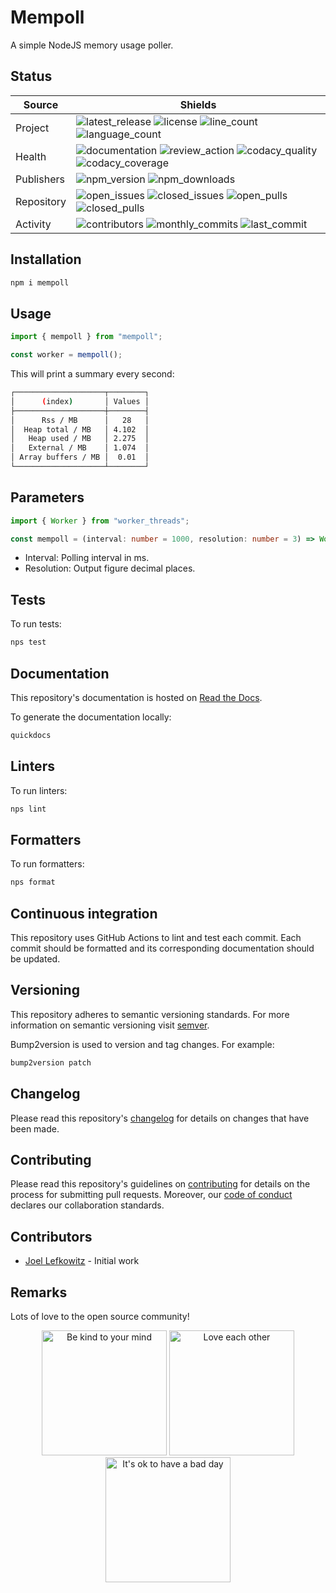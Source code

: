# Mempoll

A simple NodeJS memory usage poller.

## Status

| Source     | Shields                                                                |
| ---------- | ---------------------------------------------------------------------- |
| Project    | ![latest_release] ![license] ![line_count] ![language_count]           |
| Health     | ![documentation] ![review_action] ![codacy_quality] ![codacy_coverage] |
| Publishers | ![npm_version] ![npm_downloads]                                        |
| Repository | ![open_issues] ![closed_issues] ![open_pulls] ![closed_pulls]          |
| Activity   | ![contributors] ![monthly_commits] ![last_commit]                      |

## Installation

```bash
npm i mempoll
```

## Usage

```ts
import { mempoll } from "mempoll";

const worker = mempoll();
```

This will print a summary every second:

```bash
┌────────────────────┬────────┐
│      (index)       │ Values │
├────────────────────┼────────┤
│      Rss / MB      │   28   │
│  Heap total / MB   │ 4.102  │
│   Heap used / MB   │ 2.275  │
│   External / MB    │ 1.074  │
│ Array buffers / MB │  0.01  │
└────────────────────┴────────┘
```

## Parameters

```ts
import { Worker } from "worker_threads";

const mempoll = (interval: number = 1000, resolution: number = 3) => Worker;
```

- Interval: Polling interval in ms.
- Resolution: Output figure decimal places.

## Tests

To run tests:

```bash
nps test
```

## Documentation

This repository's documentation is hosted on [Read the Docs](https://mempoll.readthedocs.io/en/latest).

To generate the documentation locally:

```bash
quickdocs
```

## Linters

To run linters:

```bash
nps lint
```

## Formatters

To run formatters:

```bash
nps format
```

## Continuous integration

This repository uses GitHub Actions to lint and test each commit. Each commit should be formatted and its corresponding documentation should be updated.

## Versioning

This repository adheres to semantic versioning standards. For more information on semantic versioning visit [semver](https://semver.org).

Bump2version is used to version and tag changes. For example:

```bash
bump2version patch
```

## Changelog

Please read this repository's [changelog](CHANGELOG.md) for details on changes that have been made.

## Contributing

Please read this repository's guidelines on [contributing](CONTRIBUTING.md) for details on the process for submitting pull requests. Moreover, our [code of conduct](CODE_OF_CONDUCT.md) declares our collaboration standards.

## Contributors

- [Joel Lefkowitz](https://github.com/joellefkowitz) - Initial work

## Remarks

Lots of love to the open source community!

<p align='center'>
    <img width=200 height=200 src='https://media.giphy.com/media/osAcIGTSyeovPq6Xph/giphy.gif' alt='Be kind to your mind' />
    <img width=200 height=200 src='https://media.giphy.com/media/KEAAbQ5clGWJwuJuZB/giphy.gif' alt='Love each other' />
    <img width=200 height=200 src='https://media.giphy.com/media/WRWykrFkxJA6JJuTvc/giphy.gif' alt="It's ok to have a bad day" />
</p>

[latest_release]: https://img.shields.io/github/v/tag/joellefkowitz/mempoll "Latest release"
[license]: https://img.shields.io/github/license/joellefkowitz/mempoll "License"
[line_count]: https://img.shields.io/tokei/lines/github/joellefkowitz/mempoll "Line count"
[language_count]: https://img.shields.io/github/languages/count/joellefkowitz/mempoll "Language count"
[documentation]: https://img.shields.io/readthedocs/mempoll "Documentation"
[review_action]: https://img.shields.io/github/actions/workflow/status/JoelLefkowitz/mempoll/review.yml "Review action"
[codacy_quality]: https://img.shields.io/codacy/grade/3c758fa5074c4e39a5a26277aecc3821 "Codacy quality"
[codacy_coverage]: https://img.shields.io/codacy/coverage/3c758fa5074c4e39a5a26277aecc3821 "Codacy coverage"
[npm_version]: https://img.shields.io/npm/v/mempoll "NPM Version"
[npm_downloads]: https://img.shields.io/npm/dw/mempoll "NPM Downloads"
[open_issues]: https://img.shields.io/github/issues/joellefkowitz/mempoll "Open issues"
[closed_issues]: https://img.shields.io/github/issues-closed/joellefkowitz/mempoll "Closed issues"
[open_pulls]: https://img.shields.io/github/issues-pr/joellefkowitz/mempoll "Open pull requests"
[closed_pulls]: https://img.shields.io/github/issues-pr-closed/joellefkowitz/mempoll "Closed pull requests"
[contributors]: https://img.shields.io/github/contributors/joellefkowitz/mempoll "Contributors"
[monthly_commits]: https://img.shields.io/github/commit-activity/m/joellefkowitz/mempoll "Monthly commits"
[last_commit]: https://img.shields.io/github/last-commit/joellefkowitz/mempoll "Last commit"
